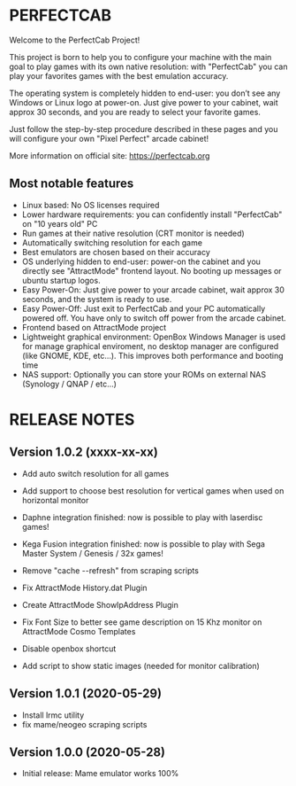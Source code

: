 # PERFECTCAB

Welcome to the PerfectCab Project!

This project is born to help you to configure your machine with the  main goal to play games with its own native resolution: with  "PerfectCab" you can play your favorites games with the best emulation  accuracy.

The operating system is completely hidden to end-user: you don’t see  any Windows or Linux logo at power-on. Just give power to your cabinet,  wait approx 30 seconds, and you are ready to select your favorite games.

Just follow the step-by-step procedure described in these pages and you will configure your own "Pixel Perfect" arcade cabinet!

More information on official site: https://perfectcab.org

## Most notable features

- Linux based: No OS licenses required
- Lower hardware requirements: you can confidently install "PerfectCab" on "10 years old" PC
- Run games at their native resolution (CRT monitor is needed)
- Automatically switching resolution for each game
- Best emulators are chosen based on their accuracy
- OS underlying hidden to end-user: power-on the cabinet and you  directly see "AttractMode" frontend layout. No booting up messages or  ubuntu startup logos.
- Easy Power-On: Just give power to your arcade cabinet, wait approx 30 seconds, and the system is ready to use.
- Easy Power-Off: Just exit to PerfectCab and your PC automatically  powered off. You have only to switch off power from the arcade cabinet.
- Frontend based on AttractMode project
- Lightweight graphical environment: OpenBox Windows Manager is used  for manage graphical enviroment, no desktop manager are configured (like GNOME, KDE, etc…). This improves both performance and booting time
- NAS support: Optionally you can store your ROMs on external NAS (Synology / QNAP / etc…)

# RELEASE NOTES



## Version 1.0.2 (xxxx-xx-xx)

- Add auto switch resolution for all games

- Add support to choose best resolution for vertical games when used on horizontal monitor

- Daphne integration finished: now is possible to play with laserdisc games!

- Kega Fusion integration finished: now is possible to play with Sega Master System / Genesis / 32x games!

- Remove "cache --refresh" from scraping scripts

- Fix AttractMode History.dat Plugin

- Create AttractMode ShowIpAddress Plugin

- Fix Font Size to better see game description on 15 Khz monitor on AttractMode Cosmo Templates

- Disable openbox shortcut 

- Add script to show static images (needed for monitor calibration)

  

## Version 1.0.1 (2020-05-29)

- Install lrmc utility
- fix mame/neogeo scraping scripts

## Version 1.0.0 (2020-05-28)

- Initial release: Mame emulator works 100%